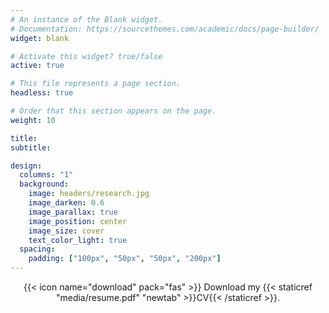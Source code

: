 ```yaml
---
# An instance of the Blank widget.
# Documentation: https://sourcethemes.com/academic/docs/page-builder/
widget: blank

# Activate this widget? true/false
active: true

# This file represents a page section.
headless: true

# Order that this section appears on the page.
weight: 10

title: 
subtitle:

design:
  columns: "1"
  background:
    image: headers/research.jpg
    image_darken: 0.6
    image_parallax: true
    image_position: center
    image_size: cover
    text_color_light: true
  spacing:
    padding: ["100px", "50px", "50px", "200px"]
---
```


<p style="text-align: center;"> {{< icon name="download" pack="fas" >}} Download my {{< staticref "media/resume.pdf" "newtab" >}}CV{{< /staticref >}}. </p>

